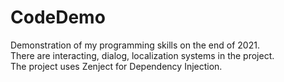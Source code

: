 # CodeDemo
 Demonstration of my programming skills on the end of 2021.  
 There are interacting, dialog, localization systems in the project.  
 The project uses Zenject for Dependency Injection.  
